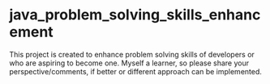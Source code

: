 # java_problem_solving_skills_enhancement

This project is created to enhance problem solving skills of developers or who are aspiring to become one. 
Myself a learner, so please share your perspective/comments, if better or different approach can be implemented. 

